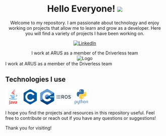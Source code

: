 <div align="center">

# Hello Everyone! <img src="https://media.giphy.com/media/hvRJCLFzcasrR4ia7z/giphy.gif" width="30px">

Welcome to my repository. I am passionate about technology and enjoy working on projects that allow me to learn and grow as a developer. Here you will find a variety of projects I have been working on.

[![LinkedIn](https://img.shields.io/badge/LinkedIn-0077B5?style=for-the-badge&logo=linkedin&logoColor=white)](https://www.linkedin.com/in/your-linkedin-profile/)

</div>
<div align="center">
  I work at ARUS as a member of the Driverless team
</div>
<div align="center">
  <img src="https://images.squarespace-cdn.com/content/v1/5e45d3a8e509f61738454469/81e0d83b-0fa6-48d0-801b-1f0c1515d786/logo+arus+cuadrado+web.png" alt="Logo" width="50px">
</div>
I work at ARUS as a member of the Driverless team


## Technologies I use

<img src="https://raw.githubusercontent.com/devicons/devicon/6910f0503efdd315c8f9b858234310c06e04d9c0/icons/java/java-original-wordmark.svg" width="50px"> <img src="https://raw.githubusercontent.com/devicons/devicon/adfcb828580b7c3f3d1681c1a926c2e1113ac0ac/icons/c/c-plain.svg" width="50px"> <img src="https://raw.githubusercontent.com/devicons/devicon/master/icons/cplusplus/cplusplus-original.svg" width="50px"> <img src="https://raw.githubusercontent.com/devicons/devicon/master/icons/ros/ros-original-wordmark.svg" width="50px"> <img src="https://raw.githubusercontent.com/devicons/devicon/master/icons/python/python-original-wordmark.svg" width="50px">

I hope you find the projects and resources in this repository useful. Feel free to contribute or reach out if you have any questions or suggestions!

Thank you for visiting!

